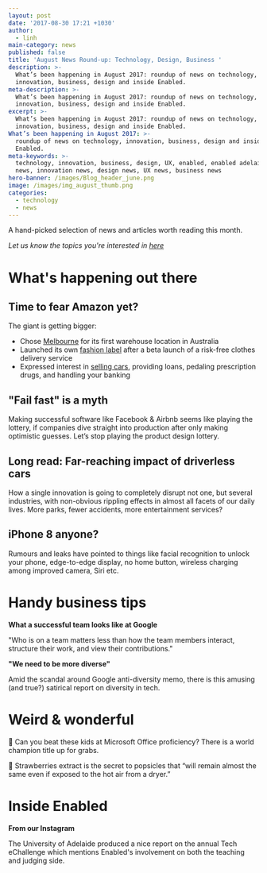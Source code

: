 ```yaml
---
layout: post
date: '2017-08-30 17:21 +1030'
author:
  - linh
main-category: news
published: false
title: 'August News Round-up: Technology, Design, Business '
description: >-
  What’s been happening in August 2017: roundup of news on technology,
  innovation, business, design and inside Enabled.
meta-description: >-
  What’s been happening in August 2017: roundup of news on technology,
  innovation, business, design and inside Enabled.
excerpt: >-
  What’s been happening in August 2017: roundup of news on technology,
  innovation, business, design and inside Enabled.
What’s been happening in August 2017: >-
  roundup of news on technology, innovation, business, design and inside
  Enabled.
meta-keywords: >-
  technology, innovation, business, design, UX, enabled, enabled adelaide, tech
  news, innovation news, design news, UX news, business news
hero-banner: /images/Blog_header_june.png
image: /images/img_august_thumb.png
categories:
  - technology
  - news
---
```

A hand-picked selection of news and articles worth reading this month. 

_Let us know the topics you're interested in [here](https://enabled1.typeform.com/to/YcdNts)_

# What's happening out there

## Time to fear Amazon yet?

The giant is getting bigger:

- Chose [Melbourne](https://www.gizmodo.com.au/2017/08/amazon-is-opening-a-huge-warehouse-in-melbourne/) for its first warehouse location in Australia
- Launched its own [fashion label](https://techcrunch.com/2017/07/28/amazon-gets-into-shoes-and-handbags-with-its-new-private-fashion-label-the-fix/) after a beta launch of a risk-free clothes delivery service
- Expressed interest in [selling cars](https://thenextweb.com/business/2017/07/26/time-fear-amazon/#.tnw_VKWKIvFs), providing loans, pedaling prescription drugs, and handling your banking



## "Fail fast" is a myth

Making successful software like Facebook & Airbnb seems like playing the lottery, if companies dive straight into production after only making optimistic guesses. Let’s stop playing the product design lottery.

## Long read: Far-reaching impact of driverless cars

How a single innovation is going to completely disrupt not one, but several industries, with non-obvious rippling effects in almost all facets of our daily lives. More parks, fewer accidents, more entertainment services? 
 
## iPhone 8 anyone?

Rumours and leaks have pointed to things like facial recognition to unlock your phone, edge-to-edge display, no home button, wireless charging among improved camera, Siri etc. 

# Handy business tips

**What a successful team looks like at Google**

"Who is on a team matters less than how the team members interact, structure their work, and view their contributions."

**"We need to be more diverse"**

Amid the scandal around Google anti-diversity memo, there is this amusing (and true?) satirical report on diversity in tech.
 

# Weird & wonderful

📎  Can you beat these kids at Microsoft Office proficiency? There is a world champion title up for grabs. 

🍓  Strawberries extract is the secret to popsicles that “will remain almost the same even if exposed to the hot air from a dryer.”
 
# Inside Enabled

**From our Instagram**

The University of Adelaide produced a nice report on the annual Tech eChallenge which mentions Enabled's involvement on both the teaching and judging side.